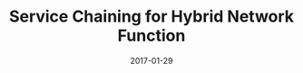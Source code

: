 ---
title: "Service Chaining for Hybrid Network Function"
authors:
- Huawei Huang
- Song Guo
- Jinsong Wu
- Jie Li

date: "2017-01-29"
doi: "https://doi.org/10.1109/TCC.2017.2721401"

# Publication type.
# 1 = Conference paper; 2 = Journal article;
# 3 = Preprint Paper; 4 = Report; 5 = Book; 6 = Book section;
# 7 = Thesis; 8 = Patent
publication_types: ["2"]

# Publication name and optional abbreviated publication name.
publication: "*IEEE Transactions on Cloud Computing*"
publication_short: "TCC"

url_pdf: https://ieeexplore.ieee.org/abstract/document/7962178
# url_code: ''
# url_dataset: ''
# url_poster: ''
# url_project: ''
# url_slides: ''
# url_video: ''

---